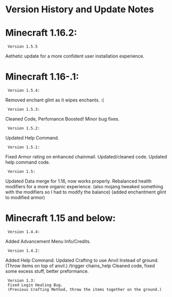 # Version History and Update Notes

# Minecraft 1.16.2:

     Version 1.5.5
Aethetic update for a more confident user installation experience.

# Minecraft 1.16-.1:

     Version 1.5.4:
Removed enchant glint as it wipes enchants.  :(

     Version 1.5.3:
Cleaned Code, Perfomance Boosted!  Minor bug fixes.

     Version 1.5.2:
Updated Help Command.

     Version 1.5.1:
Fixed Armor rating on enhanced chainmail.  Updated/cleaned code.  Updated help command code.

     Version 1.5:
Updated Data merge for 1.16, now works properly.
Rebalanced health modifiers for a more organic experience. (also mojang tweaked something with the modifiers so I had to modify the balance)
(added enchantment glint to modified armor)

# Minecraft 1.15 and below:
     Version 1.4.4:
Added Advancement Menu Info/Credits.

     Version 1.4.2:
Added Help Command. Updated Crafting to use Anvil Instead of ground.(Throw items on top of anvil.)
/trigger chains_help
Cleaned code, fixed some excess stuff, better preformance.

     Version 1.3:
     Fixed Login Healing Bug.
     (Previous Crafting Method, throw the items together on the ground.)

#
